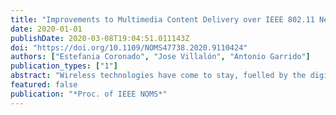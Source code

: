 ```yaml
---
title: "Improvements to Multimedia Content Delivery over IEEE 802.11 Networks"
date: 2020-01-01
publishDate: 2020-03-08T19:04:51.011143Z
doi: "https://doi.org/10.1109/NOMS47738.2020.9110424"
authors: ["Estefania Coronado", "Jose Villalón", "Antonio Garrido"]
publication_types: ["1"]
abstract: "Wireless technologies have come to stay, fuelled by the digital world in a global culture that expects instant access to information. The explosive increase in Wi-Fi enabled devices and the incessant demand for high quality multimedia contents require to find innovative ways for accommodating these latency sensitive applications. In this Dissertation we explore multimedia content distribution over IEEE 802.11 networks and tackle the existing difficulties through three main approaches. First, we endeavour to enhance the channel access and the QoS provisioning by relying on machine learning models. Then, we leverage the SDN paradigm to provide efficient radio resource management through adaptive channel assignment and traffic distribution methods. Finally, we propose an integral SDN-based solution to address the shortcomings found in multicast multimedia transmissions in Enterprise WLANs."
featured: false
publication: "*Proc. of IEEE NOMS*"
---
```


